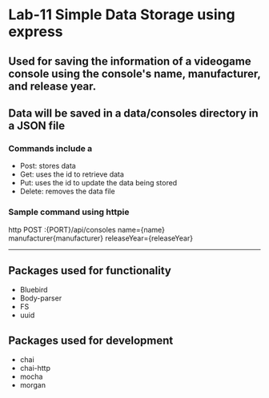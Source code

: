 # Lab-11 Simple Data Storage using express


## Used for saving the information of a videogame console using the console's name, manufacturer, and release year.

## Data will be saved in a data/consoles directory in a JSON file

### Commands include a
* Post: stores data
* Get: uses the id to retrieve data
* Put: uses the id to update the data being stored
* Delete: removes the data file

### Sample command using httpie

http POST :{PORT}/api/consoles name={name} manufacturer{manufacturer} releaseYear={releaseYear}

***

## Packages used for functionality
* Bluebird
* Body-parser
* FS
* uuid

## Packages used for development
* chai
* chai-http
* mocha
* morgan
